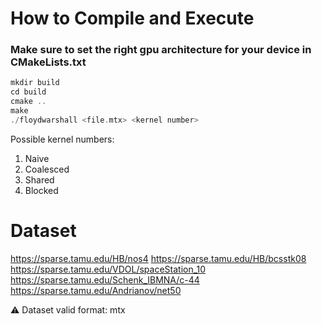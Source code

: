 # How to Compile and Execute #

### Make sure to set the right gpu architecture for your device in CMakeLists.txt

```cpp
mkdir build
cd build
cmake ..
make
./floydwarshall <file.mtx> <kernel number>
```

Possible kernel numbers:
1) Naive
2) Coalesced
1) Shared
2) Blocked

# Dataset #

https://sparse.tamu.edu/HB/nos4
https://sparse.tamu.edu/HB/bcsstk08
https://sparse.tamu.edu/VDOL/spaceStation_10
https://sparse.tamu.edu/Schenk_IBMNA/c-44
https://sparse.tamu.edu/Andrianov/net50

⚠️ Dataset valid format: mtx
